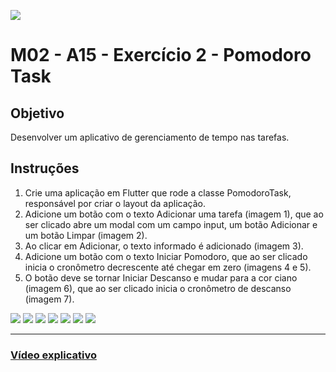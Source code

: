 ![](https://i.imgur.com/xG74tOh.png)

# M02 - A15 - Exercício 2 - Pomodoro Task

## Objetivo

Desenvolver um aplicativo de gerenciamento de tempo nas tarefas.

## Instruções

1. Crie uma aplicação em Flutter que rode a classe PomodoroTask, responsável por criar o layout da aplicação.
2. Adicione um botão com o texto Adicionar uma tarefa (imagem 1), que ao ser clicado abre um modal com um campo input, um botão Adicionar e um botão Limpar (imagem 2).
3. Ao clicar em Adicionar, o texto informado é adicionado (imagem 3).
4. Adicione um botão com o texto Iniciar Pomodoro, que ao ser clicado inicia o cronômetro decrescente até chegar em zero (imagens 4 e 5).
5. O botão deve se tornar Iniciar Descanso e mudar para a cor ciano (imagem 6), que ao ser clicado inicia o cronômetro de descanso (imagem 7).

![](https://i.imgur.com/0JFj8CS.png)
![](https://i.imgur.com/zHYHDFF.png)
![](https://i.imgur.com/FrkWm3Y.png)
![](https://i.imgur.com/2AwPXPb.png)
![](https://i.imgur.com/KGOj80c.png)
![](https://i.imgur.com/aLeE6xc.png)
![](https://i.imgur.com/P5huJf1.png)

---

### [Vídeo explicativo](https://drive.google.com/file/d/19vncLtVkalbQ5E0F-pw8p6CHjVrmoI_U/view?usp=sharing)
